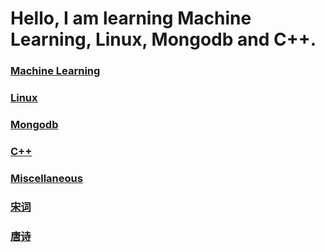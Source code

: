# Hello, I am learning Machine Learning, Linux, Mongodb and C++.


### [Machine Learning](http://suyulu.github.io/MachineLearning)


### [Linux](http://suyulu.github.io/linux)


### [Mongodb](http://suyulu.github.io/mongodb)


### [C++](http://suyulu.github.io/cpp)

### [Miscellaneous](http://suyulu.github.io/misc)


### [宋词](http://suyulu.github.io/songci)


### [唐诗](http://suyulu.github.io/tangshi)
